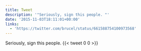 ```yaml
---
title: Tweet
description: '"Seriously, sign this people. "'
date: '2015-11-03T18:11:01+00:00'
links:
  - 'https://twitter.com/brucel/status/661588754100973568'
---
```

Seriously, sign this people. 
      {{< tweet 0 0 >}}
    

